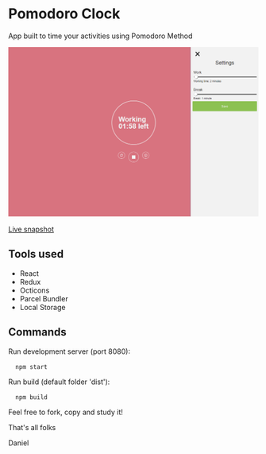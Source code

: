 # Pomodoro Clock

App built to time your activities using Pomodoro Method

![Screenshot](https://github.com/zyzmoz/pomodoro/blob/master/screenshot.png?raw=true)

[Live snapshot](https://pedantic-wright-54068e.netlify.com/)

## Tools used
- React
- Redux
- Octicons
- Parcel Bundler
- Local Storage

## Commands

Run development server (port 8080):
```
  npm start
```

Run build (default folder 'dist'):
```
  npm build
```

Feel free to fork, copy and study it!

That's all folks

Daniel



